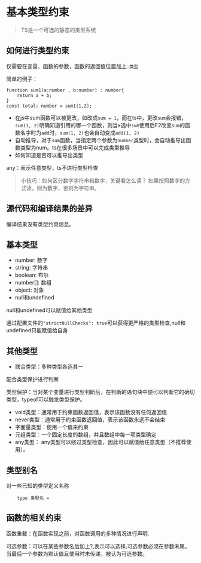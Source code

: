 
# 基本类型约束

> TS是一个可选的静态的类型系统

## 如何进行类型约束

仅需要在变量、函数的参数，函数的返回值位置加上```:类型```

简单的例子：

```
function sum1(a:number , b:number) : number{
    return a + b;
}
const total: number = sum1(1,2);
```

- 在js中sum函数可以被更改，如改成```sum = 1```，而在ts中，更改```sum```会报错，```sum(1, 2)```明确知道引用的哪一个函数，则当x选中```sum```使用后F2改变```sum```的函数名字时为```add```时，```sum(1, 2)```也会自动变成```add(1, 2)```
- 自动推导，对于```sum```函数，当指定两个参数为```number```类型时，会自动推导出函数类型为num。ts在很多场景中可以完成类型推导
-  如何知道是否可以推导出类型
    
any：表示任意类型，ts不进行类型检查

> 小技巧：如何区分数字字符串和数字，关键看怎么读？
如果按照数字的方式读，则为数字，否则为字符串。

## 源代码和编译结果的差异

编译结果没有类型约束信息。


## 基本类型

- number: 数字
- string: 字符串
- boolean: 布尔
- number[]: 数组
- object: 对象
- null和undefined

null和undefined可以赋值给其他类型

通过配置文件的```"strictNullChecks": true```可以获得更严格的类型检查,null和undefined只能赋值给自身

## 其他类型

- 联合类型：多种类型各选其一

配合类型保护进行判断

类型保护：当对某个变量进行类型判断后，在判断的语句块中便可以判断它的确切类型，typeof可以触发类型保护。

- void类型：通常用于约束函数返回值，表示该函数没有任何返回值
- never类型：通常用于约束函数返回值，表示该函数永远不会结束
- 字面量类型：使用一个值来约束
- 元组类型：一个固定长度的数组，并且数组中每一项类型确定
- any类型： any类型可以绕过类型检查，因此可以赋值给任意类型（不推荐使用）。

## 类型别名

对一些已知的类型定义名称

```
    type 类型名 = 
```

## 函数的相关约束

函数重载：在函数实现之前，对函数调用的多种情况进行声明.

可选参数：可以在某些参数名后加上?,表示可以选择,可选参数必须在参数末尾。当最后一个参数为默认值且使用时未传递，被认为可选参数。






